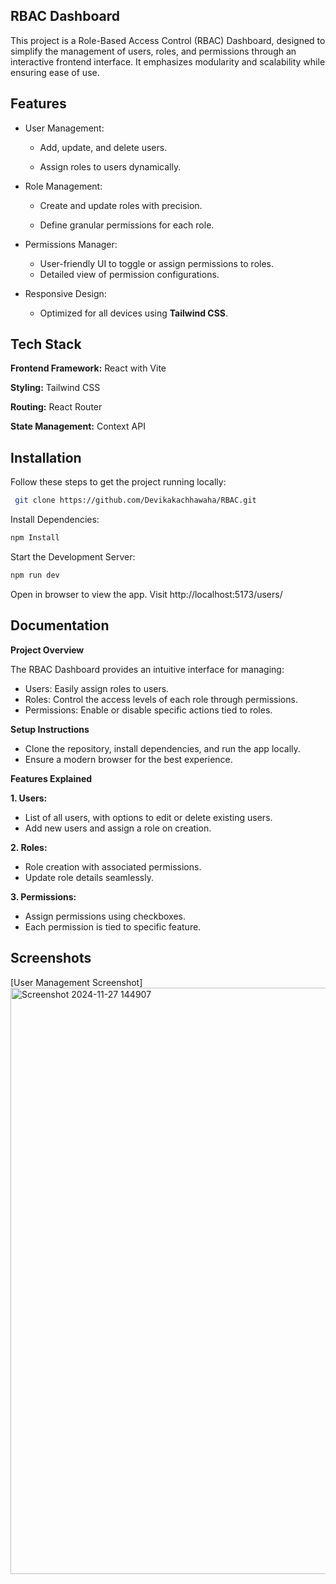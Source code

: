 ## RBAC Dashboard


This project is a Role-Based Access Control (RBAC) Dashboard, designed to simplify the management of users, roles, and permissions through an interactive frontend interface. It emphasizes modularity and scalability while ensuring ease of use.

## Features

- User Management:
   
  - Add, update, and delete users.
 
  -  Assign roles to users dynamically.
- Role Management:

  - Create and update roles with precision.
   
  - Define granular permissions for each role.

- Permissions Manager:

  - User-friendly UI to toggle or assign permissions to roles.
  - Detailed view of permission configurations.

- Responsive Design:

  - Optimized for all devices using **Tailwind CSS**.




## Tech Stack

**Frontend Framework:** React with Vite

**Styling:** Tailwind CSS

**Routing:** React Router

**State Management:** Context API 


## Installation

Follow these steps to get the project running locally:

```bash
 git clone https://github.com/Devikakachhawaha/RBAC.git  

```

Install Dependencies:

```bash
npm Install
```

Start the Development Server:

```bash
npm run dev 
```

Open in browser to view the app.
Visit http://localhost:5173/users/
## Documentation
**Project Overview**

The RBAC Dashboard provides an intuitive interface for managing:

 - Users: Easily assign roles to users.
 - Roles: Control the access levels of each role through permissions.
 - Permissions: Enable or disable specific actions tied to roles.

**Setup Instructions**

 - Clone the repository, install dependencies, and run the app locally.
 - Ensure a modern browser for the best experience.

**Features Explained**

**1. Users:**

 - List of all users, with options to edit or delete existing users.
 - Add new users and assign a role on creation.

**2. Roles:**

 - Role creation with associated permissions.
 - Update role details seamlessly.

**3. Permissions:**

 - Assign permissions using checkboxes.
 - Each permission is tied to specific feature.
 
## Screenshots

[User Management Screenshot]
<img width="938" alt="Screenshot 2024-11-27 144907" src="https://github.com/user-attachments/assets/ae52b22e-b631-41d2-a660-256001579659">


